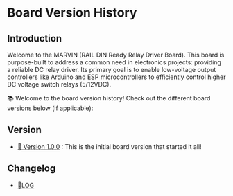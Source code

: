 # Board Version History

## Introduction <a name="introduction"></a>

Welcome to the MARVIN (RAIL DIN Ready Relay Driver Board). This board is purpose-built to address a common need in electronics projects: providing a reliable DC relay driver. Its primary goal is to enable low-voltage output controllers like Arduino and ESP microcontrollers to efficiently control higher DC voltage switch relays (5/12VDC).

📚 Welcome to the board version history! Check out the different board versions below (if applicable):


## Version
- [🚀 Version 1.0.0](./1.0.0) : This is the initial board version that started it all!


<!--
- [🔥 Version 2.1.0](./2.1.0): A hotfix release for the board to address critical issues. [Release Notes](./2.1.0/RELEASE.md)
- [🎉 Version 3.0.0](./3.0.0): Another major board version with even more awesomeness. [Release Notes](./3.0.0/RELEASE.md)
- [🐞 Version 3.1.0](./3.1.0): Board version focused on bug fixes and improvements. [Release Notes](./3.1.0/RELEASE.md)
Feel free to explore each board version's folder for more details and release notes!
-->

## Changelog
- [🚀LOG](./changelog.md)
